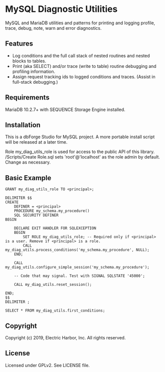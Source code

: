 # MySQL Diagnostic Utilities
MySQL and MariaDB utilities and patterns for printing and logging profile, trace, debug, note, warn and error diagnostics.

## Features
* Log conditions and the full call stack of nested routines and nested blocks to tables.
* Print (aka SELECT) and/or trace (write to table) routine debugging and profiling information.
* Assign request tracking ids to logged conditions and traces. (Assist in full-stack debugging.)

## Requirements
MariaDB 10.2.7+ with SEQUENCE Storage Engine installed.

## Installation
This is a dbForge Studio for MySQL project. A more portable install script will be released at a later time.

Role my_diag_utils_role is used for access to the public API of this library. /Scripts/Create Role.sql sets 'root'@'localhost' as the role admin by default. Change as necessary.

## Basic Example

    GRANT my_diag_utils_role TO <principal>;

    DELIMITER $$
    CREATE
        DEFINER = <principal>
        PROCEDURE my_schema.my_procedure()
        SQL SECURITY DEFINER
    BEGIN

        DECLARE EXIT HANDLER FOR SQLEXCEPTION
        BEGIN
            SET ROLE my_diag_utils_role; -- Required only if <principal> is a user. Remove if <principal> is a role.
            CALL my_diag_utils.process_conditions('my_schema.my_procedure', NULL);
        END;

        CALL my_diag_utils.configure_simple_session('my_schema.my_procedure');

        -- Code that may signal. Test with SIGNAL SQLSTATE '45000';

        CALL my_diag_utils.reset_session();

    END;
    $$
    DELIMITER ;

    SELECT * FROM my_diag_utils.first_conditions;

## Copyright
Copyright (c) 2019, Electric Harbor, Inc. All rights reserved.

## License
Licensed under GPLv2. See LICENSE file.
